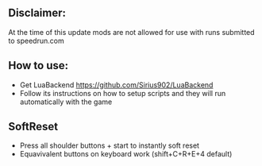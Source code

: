 ## Disclaimer:
At the time of this update mods are not allowed for use with runs submitted to speedrun.com

## How to use:
- Get LuaBackend https://github.com/Sirius902/LuaBackend
- Follow its instructions on how to setup scripts and they will run automatically with the game

## SoftReset
- Press all shoulder buttons + start to instantly soft reset
- Equavivalent buttons on keyboard work (shift+C+R+E+4 default)
